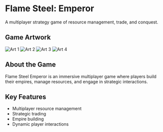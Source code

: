 # Flame Steel: Emperor

A multiplayer strategy game of resource management, trade, and conquest.

## Game Artwork

![Art 1](/art1.jpg)
![Art 2](/art2.jpg)
![Art 3](/art3.jpg)
![Art 4](/art4.jpg)

## About the Game

Flame Steel Emperor is an immersive multiplayer game where players build their empires, manage resources, and engage in strategic interactions.

## Key Features

- Multiplayer resource management
- Strategic trading
- Empire building
- Dynamic player interactions
